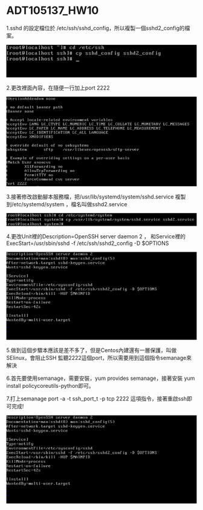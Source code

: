 # ADT105137_HW10
1.sshd 的設定檔位於 /etc/ssh/sshd_config，所以複製一個sshd2_config的檔案。

![image](https://github.com/Yubo0826/0107/blob/master/1.PNG)

2.更改裡面內容，在隨便一行加上port 2222

![image](https://github.com/Yubo0826/0107/blob/master/2.PNG)

3.接著修改啟動腳本服務檔，把/usr/lib/systemd/system/sshd.service 複製到/etc/systemd/system ，檔名叫做sshd2.service

![image](https://github.com/Yubo0826/0107/blob/master/3.PNG)

4.更改Unit裡的Description=OpenSSH server daemon 2 ， 和Service裡的ExecStart=/usr/sbin/sshd -f /etc/ssh/sshd2_config -D $OPTIONS

![image](https://github.com/Yubo0826/0107/blob/master/4.PNG)

5.做到這個步驟本應該是差不多了，但是Centos內建還有一層保護，叫做SElinux，會阻止SSH 監聽2222這個port，所以需要用到這個指令semanage來解決

6.首先要使用semanage，需要安裝，yum provides semanage，接著安裝 yum install policycoreutils-python即可。

7.打上semanage port -a -t ssh_port_t -p tcp 2222 這項指令，接著重啟ssh即可完成!

![image](https://github.com/Yubo0826/0107/blob/master/4.PNG)
